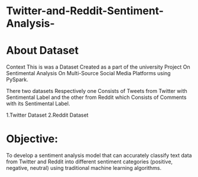# Twitter-and-Reddit-Sentiment-Analysis-

# About Dataset
Context
This is was a Dataset Created as a part of the university Project On Sentimental Analysis On Multi-Source Social Media Platforms using PySpark.

There two datasets Respectively one Consists of Tweets from Twitter with Sentimental Label and the other from Reddit which Consists of Comments with its Sentimental Label.

1.Twitter Dataset
2.Reddit Dataset
# Objective: 
To develop a sentiment analysis model that can accurately classify text data from Twitter and Reddit into different sentiment categories (positive, negative, neutral) using traditional machine learning algorithms.








